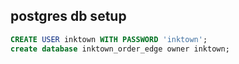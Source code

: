 ## postgres db setup


```sql
CREATE USER inktown WITH PASSWORD 'inktown';
create database inktown_order_edge owner inktown;
```